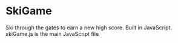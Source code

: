 # SkiGame
Ski through the gates to earn a new high score. Built in JavaScript.
skiGame.js is the main JavaScript file
